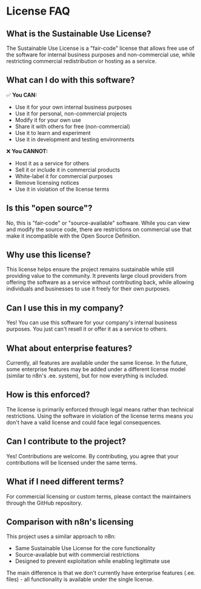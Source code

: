 # License FAQ

## What is the Sustainable Use License?

The Sustainable Use License is a "fair-code" license that allows free use of the software for internal business purposes and non-commercial use, while restricting commercial redistribution or hosting as a service.

## What can I do with this software?

✅ **You CAN:**
- Use it for your own internal business purposes
- Use it for personal, non-commercial projects
- Modify it for your own use
- Share it with others for free (non-commercial)
- Use it to learn and experiment
- Use it in development and testing environments

❌ **You CANNOT:**
- Host it as a service for others
- Sell it or include it in commercial products
- White-label it for commercial purposes
- Remove licensing notices
- Use it in violation of the license terms

## Is this "open source"?

No, this is "fair-code" or "source-available" software. While you can view and modify the source code, there are restrictions on commercial use that make it incompatible with the Open Source Definition.

## Why use this license?

This license helps ensure the project remains sustainable while still providing value to the community. It prevents large cloud providers from offering the software as a service without contributing back, while allowing individuals and businesses to use it freely for their own purposes.

## Can I use this in my company?

Yes! You can use this software for your company's internal business purposes. You just can't resell it or offer it as a service to others.

## What about enterprise features?

Currently, all features are available under the same license. In the future, some enterprise features may be added under a different license model (similar to n8n's .ee. system), but for now everything is included.

## How is this enforced?

The license is primarily enforced through legal means rather than technical restrictions. Using the software in violation of the license terms means you don't have a valid license and could face legal consequences.

## Can I contribute to the project?

Yes! Contributions are welcome. By contributing, you agree that your contributions will be licensed under the same terms.

## What if I need different terms?

For commercial licensing or custom terms, please contact the maintainers through the GitHub repository.

## Comparison with n8n's licensing

This project uses a similar approach to n8n:
- Same Sustainable Use License for the core functionality
- Source-available but with commercial restrictions
- Designed to prevent exploitation while enabling legitimate use

The main difference is that we don't currently have enterprise features (.ee. files) - all functionality is available under the single license.